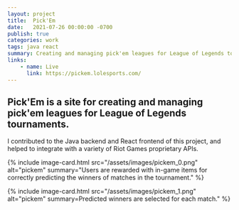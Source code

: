 ```yaml
---
layout: project
title:  Pick'Em
date:   2021-07-26 00:00:00 -0700
publish: true
categories: work
tags: java react
summary: Creating and managing pick'em leagues for League of Legends tournaments
links:
    - name: Live
      link: https://pickem.lolesports.com/
---
```

## Pick'Em is a site for creating and managing pick'em leagues for League of Legends tournaments.

I contributed to the Java backend and React frontend of this project, and helped to integrate with a variety of Riot Games proprietary APIs.

{% include image-card.html 
    src="/assets/images/pickem_0.png"
    alt="pickem" 
    summary="Users are rewarded with in-game items for correctly predicting the winners of matches in the tournament."
%}

{% include image-card.html 
    src="/assets/images/pickem_1.png"
    alt="pickem" 
    summary=Predicted winners are selected for each match."
%}
